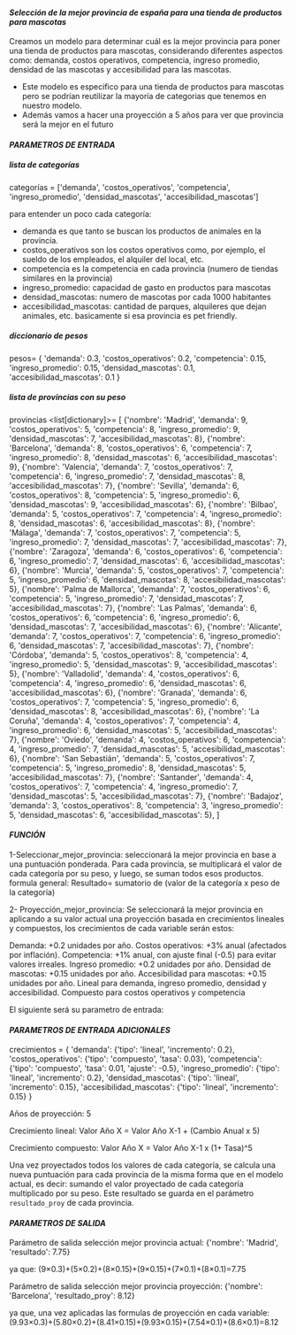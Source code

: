 #### ***Selección de la mejor provincia de españa para una tienda de productos para mascotas***

Creamos un modelo para determinar cuál es la mejor provincia para poner una tienda de productos para mascotas, considerando diferentes aspectos como: demanda, costos operativos, competencia, ingreso promedio, densidad de las mascotas y accesibilidad para las mascotas.

- Este modelo es especifico para una tienda de productos para mascotas pero se podrían reutilizar la mayoría de categorias que tenemos en nuestro modelo.
- Además vamos a hacer una proyección a 5 años para ver que provincia será la mejor en el futuro

#### ***PARAMETROS DE ENTRADA***

##### **lista de categorías**
categorías <list> = ['demanda', 'costos_operativos', 'competencia', 'ingreso_promedio', 'densidad_mascotas', 'accesibilidad_mascotas']

para entender un poco cada categoría: 
* demanda es que tanto se buscan los productos de animales en la provincia.
* costos_operativos son los costos operativos como, por ejemplo, el sueldo de los empleados, el alquiler del local, etc.
* competencia es la competencia en cada provincia (numero de tiendas similares en la provincia)
* ingreso_promedio: capacidad de gasto en productos para mascotas
* densidad_mascotas: numero de mascotas por cada 1000 habitantes
* accesibilidad_mascotas: cantidad de parques, alquileres que dejan animales, etc. basicamente si esa provincia es pet friendly. 

##### **diccionario de pesos**
pesos<dictionary>= { 
'demanda': 0.3, 
'costos_operativos': 0.2, 
'competencia': 0.15, 
'ingreso_promedio': 0.15,
'densidad_mascotas': 0.1,
'accesibilidad_mascotas': 0.1 }

##### **lista de provincias con su peso**
provincias <list[dictionary]>= [ 
{'nombre': 'Madrid', 'demanda': 9, 'costos_operativos': 5, 'competencia': 8, 'ingreso_promedio': 9, 'densidad_mascotas': 7, 'accesibilidad_mascotas': 8},
{'nombre': 'Barcelona', 'demanda': 8, 'costos_operativos': 6, 'competencia': 7, 'ingreso_promedio': 8, 'densidad_mascotas': 6, 'accesibilidad_mascotas': 9}, 
{'nombre': 'Valencia', 'demanda': 7, 'costos_operativos': 7, 'competencia': 6, 'ingreso_promedio': 7, 'densidad_mascotas': 8, 'accesibilidad_mascotas': 7}, 
{'nombre': 'Sevilla', 'demanda': 6, 'costos_operativos': 8, 'competencia': 5, 'ingreso_promedio': 6, 'densidad_mascotas': 9, 'accesibilidad_mascotas': 6},
{'nombre': 'Bilbao', 'demanda': 5, 'costos_operativos': 7, 'competencia': 4, 'ingreso_promedio': 8, 'densidad_mascotas': 6, 'accesibilidad_mascotas': 8},
{'nombre': 'Málaga', 'demanda': 7, 'costos_operativos': 7, 'competencia': 5, 'ingreso_promedio': 7, 'densidad_mascotas': 7, 'accesibilidad_mascotas': 7}, 
{'nombre': 'Zaragoza', 'demanda': 6, 'costos_operativos': 6, 'competencia': 6, 'ingreso_promedio': 7, 'densidad_mascotas': 6, 'accesibilidad_mascotas': 6}, 
{'nombre': 'Murcia', 'demanda': 5, 'costos_operativos': 7, 'competencia': 5, 'ingreso_promedio': 6, 'densidad_mascotas': 8, 'accesibilidad_mascotas': 5},
{'nombre': 'Palma de Mallorca', 'demanda': 7, 'costos_operativos': 6, 'competencia': 5, 'ingreso_promedio': 7, 'densidad_mascotas': 7, 'accesibilidad_mascotas': 7}, 
{'nombre': 'Las Palmas', 'demanda': 6, 'costos_operativos': 6, 'competencia': 6, 'ingreso_promedio': 6, 'densidad_mascotas': 7, 'accesibilidad_mascotas': 6}, 
{'nombre': 'Alicante', 'demanda': 7, 'costos_operativos': 7, 'competencia': 6, 'ingreso_promedio': 6, 'densidad_mascotas': 7, 'accesibilidad_mascotas': 7}, 
{'nombre': 'Córdoba', 'demanda': 5, 'costos_operativos': 8, 'competencia': 4, 'ingreso_promedio': 5, 'densidad_mascotas': 9, 'accesibilidad_mascotas': 5},
{'nombre': 'Valladolid', 'demanda': 4, 'costos_operativos': 6, 'competencia': 4, 'ingreso_promedio': 6, 'densidad_mascotas': 6, 'accesibilidad_mascotas': 6}, 
{'nombre': 'Granada', 'demanda': 6, 'costos_operativos': 7, 'competencia': 5, 'ingreso_promedio': 6, 'densidad_mascotas': 8, 'accesibilidad_mascotas': 6}, 
{'nombre': 'La Coruña', 'demanda': 4, 'costos_operativos': 7, 'competencia': 4, 'ingreso_promedio': 6, 'densidad_mascotas': 5, 'accesibilidad_mascotas': 7},
{'nombre': 'Oviedo', 'demanda': 4, 'costos_operativos': 6, 'competencia': 4, 'ingreso_promedio': 7, 'densidad_mascotas': 5, 'accesibilidad_mascotas': 6},
{'nombre': 'San Sebastián', 'demanda': 5, 'costos_operativos': 7, 'competencia': 5, 'ingreso_promedio': 8, 'densidad_mascotas': 5, 'accesibilidad_mascotas': 7},
{'nombre': 'Santander', 'demanda': 4, 'costos_operativos': 7, 'competencia': 4, 'ingreso_promedio': 7, 'densidad_mascotas': 5, 'accesibilidad_mascotas': 7}, 
{'nombre': 'Badajoz', 'demanda': 3, 'costos_operativos': 8, 'competencia': 3, 'ingreso_promedio': 5, 'densidad_mascotas': 6, 'accesibilidad_mascotas': 5},
]
#### ***FUNCIÓN***
1-Seleccionar_mejor_provincia: seleccionará la mejor provincia en base a una puntuación ponderada.
Para cada provincia, se multiplicará el valor de cada categoría por su peso, y luego, se suman todos esos productos. 
formula general:
Resultado= sumatorio de (valor de la categoría x  peso de la categoría)

2- Proyección_mejor_provincia: Se seleccionará la mejor provincia en aplicando a su valor actual una proyección basada en crecimientos lineales y compuestos, los crecimientos de cada variable serán estos:

Demanda: +0.2 unidades por año. 
Costos operativos: +3% anual (afectados por inflación). 
Competencia: +1% anual, con ajuste final (-0.5) para evitar valores irreales. 
Ingreso promedio: +0.2 unidades por año. 
Densidad de mascotas: +0.15 unidades por año. 
Accesibilidad para mascotas: +0.15 unidades por año. 
Lineal para demanda, ingreso promedio, densidad y accesibilidad. Compuesto para costos operativos y competencia

El siguiente será su parametro de entrada:
#### ***PARAMETROS DE ENTRADA ADICIONALES***
crecimientos = {
'demanda': {'tipo': 'lineal', 'incremento': 0.2},
'costos_operativos': {'tipo': 'compuesto', 'tasa': 0.03},
'competencia': {'tipo': 'compuesto', 'tasa': 0.01, 'ajuste': -0.5},
'ingreso_promedio': {'tipo': 'lineal', 'incremento': 0.2},
'densidad_mascotas': {'tipo': 'lineal', 'incremento': 0.15},
'accesibilidad_mascotas': {'tipo': 'lineal', 'incremento': 0.15}
}

Años de proyección: 5

Crecimiento lineal: Valor Año X = Valor Año X-1 + (Cambio Anual x 5)

Crecimiento compuesto: Valor Año X = Valor Año X-1 x (1+ Tasa)^5

Una vez proyectados todos los valores de cada categoría, se calcula una nueva puntuación para cada provincia de la misma forma que en el modelo actual, es decir: sumando el valor proyectado de cada categoría multiplicado por su peso. Este resultado se guarda en el parámetro `resultado_proy` de cada provincia.

#### ***PARAMETROS DE SALIDA***

Parámetro de salida selección mejor provincia actual:
{'nombre': 'Madrid', 'resultado': 7.75}

ya que:
(9×0.3)+(5×0.2)+(8×0.15)+(9×0.15)+(7×0.1)+(8×0.1)=7.75

Parámetro de salida selección mejor provincia proyección:
{'nombre': 'Barcelona', 'resultado_proy': 8.12}

ya que, una vez aplicadas las formulas de proyección en cada variable:
(9.93×0.3)+(5.80×0.2)+(8.41×0.15)+(9.93×0.15)+(7.54×0.1)+(8.6×0.1)=8.12

